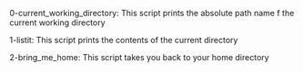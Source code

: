 0-current_working_directory: This script prints the absolute path name f the current working directory

1-listit: This script prints the contents of the current directory

2-bring_me_home: This script takes you back to your home directory  

